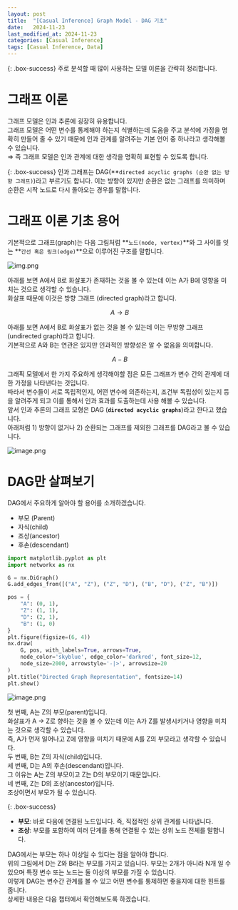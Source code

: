 ```yaml
---
layout: post
title:  "[Casual Inference] Graph Model - DAG 기초"
date:   2024-11-23
last_modified_at: 2024-11-23
categories: [Casual Inference]
tags: [Casual Inference, Data]
---
```


{: .box-success}
주로 분석할 때 많이 사용하는 모델 이론을 간략히 정리합니다.


# 그래프 이론

그래프 모델은 인과 추론에 굉장히 유용합니다.  
그래프 모델은 어떤 변수를 통제해야 하는지 식별하는데 도움을 주고 분석에 가정을 명확히 만들어 줄 수 있기 때문에 인과 관계를 알려주는 기본 언어 중 하나라고 생각해볼 수 있습니다.  
⇒ 즉 그래프 모델은 인과 관계에 대한 생각을 명확히 표현할 수 있도록 합니다. 

{: .box-success}
인과 그래프는 DAG(**`directed acyclic graphs (순환 없는 방향 그래프)`)라고 부르기도 합니다. 이는 방향이 있지만 순환은 없는 그래프를 의미하며 순환은 시작 노드로 다시 돌아오는 경우를 말합니다.

# 그래프 이론 기초 용어

기본적으로 그래프(graph)는 다음 그림처럼 **`노드(node, vertex)`**와 그 사이를 잇는 **`간선 혹은 링크(edge)`**으로 이루어진 구조를 말합니다.

![img.png](../../../../img/graph-model(1).png)

아래를 보면 A에서 B로 화살표가 존재하는 것을 볼 수 있는데 이는 A가 B에 영향을 미치는 것으로 생각할 수 있습니다.  
화살표 때문에 이것은 방향 그래프 (directed graph)라고 합니다.  

$$
A \rightarrow B
$$

아래를 보면 A에서 B로 화살표가 없는 것을 볼 수 있는데 이는 무방향 그래프 (undirected graph)라고 합니다.  
기본적으로 A와 B는 연관은 있지만 인과적인 방향성은 알 수 없음을 의미합니다.  

$$
A- B
$$

그래픽 모델에서 한 가지 주요하게 생각해야할 점은 모든 그래프가 변수 간의 관계에 대한 가정을 나타낸다는 것입니다.  
따라서 변수들이 서로 독립적인지, 어떤 변수에 의존하는지, 조건부 독립성이 있는지 등을 알려주게 되고 이를 통해서 인과 효과를 도출하는데 사용 해볼 수 있습니다.  
앞서 인과 추론의 그래프 모형은 DAG (**`directed acyclic graphs`**)라고 한다고 했습니다.  
아래처럼 1) 방향이 없거나 2) 순환되는 그래프를 제외한 그래프를 DAG라고 볼 수 있습니다.  

![image.png](../../../../img/graph-model(2).png)

# DAG만 살펴보기

DAG에서 주요하게 알아야 할 용어를 소개하겠습니다.

- 부모 (Parent)
- 자식(child)
- 조상(ancestor)
- 후손(descendant)

```python
import matplotlib.pyplot as plt
import networkx as nx

G = nx.DiGraph()
G.add_edges_from([("A", "Z"), ("Z", "D"), ("B", "D"), ("Z", "B")])

pos = {
    "A": (0, 1),
    "Z": (1, 1),
    "D": (2, 1),
    "B": (1, 0)
}
plt.figure(figsize=(6, 4))
nx.draw(
    G, pos, with_labels=True, arrows=True,
    node_color='skyblue', edge_color='darkred', font_size=12,
    node_size=2000, arrowstyle='-|>', arrowsize=20
)
plt.title("Directed Graph Representation", fontsize=14)
plt.show()
```

![image.png](../../../../img/graph-model(3).png)

첫 번째, A는 Z의 부모(parent)입니다.  
화살표가 A → Z로 향하는 것을 볼 수 있는데 이는 A가 Z를 발생시키거나 영향을 미치는 것으로 생각할 수 있습니다.  
즉, A가 먼저 일어나고 Z에 영향을 미치기 때문에 A를 Z의 부모라고 생각할 수 있습니다.  
두 번째, B는 Z의 자식(child)입니다.  
세 번째, D는 A의 후손(descendant)입니다.  
그 이유는 A는 Z의 부모이고 Z는 D의 부모이기 때문입니다.  
네 번째, Z는 D의 조상(ancestor)입니다.  
조상이면서 부모가 될 수 있습니다.   

{: .box-success}
- **부모**: 바로 다음에 연결된 노드입니다. 즉, 직접적인 상위 관계를 나타냅니다.
- **조상**: 부모를 포함하여 여러 단계를 통해 연결될 수 있는 상위 노드 전체를 말합니다.


DAG에서는 부모는 하나 이상일 수 있다는 점을 알아야 합니다.  
위의 그림에서 D는 Z와 B라는 부모를 가지고 있습니다. 부모는 2개가 아니라 N개 일 수 있으며 특정 변수 또는 노드는 둘 이상의 부모를 가질 수 있습니다.   
이렇게 DAG는 변수간 관계를 볼 수 있고 어떤 변수를 통제하면 좋을지에 대한 힌트를 줍니다.   
상세한 내용은 다음 챕터에서 확인해보도록 하겠습니다.  